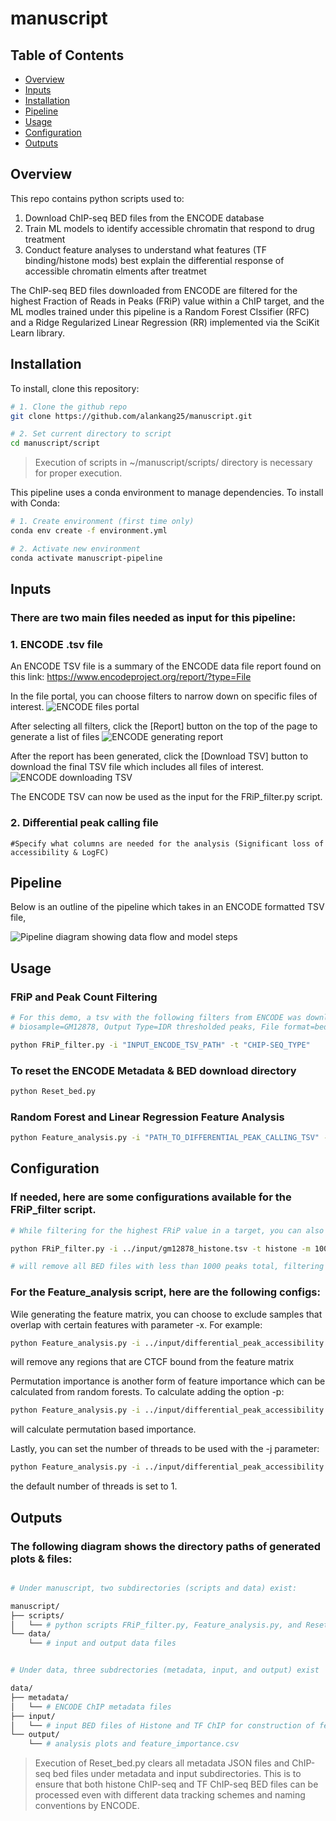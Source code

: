 # manuscript

## Table of Contents
- [Overview](#Overview)
- [Inputs](#Inputs)
- [Installation](#installation)
- [Pipeline](#pipeline)
- [Usage](#usage)
- [Configuration](#configuration)
- [Outputs](#outputs)

## Overview
This repo contains python scripts used to:
1. Download ChIP-seq BED files from the ENCODE database
2. Train ML models to identify accessible chromatin that respond to drug treatment
3. Conduct feature analyses to understand what features (TF binding/histone mods) best explain the differential response of accessible chromatin elments after treatmet

The ChIP-seq BED files downloaded from ENCODE are filtered for the highest Fraction of Reads in Peaks (FRiP) value within a ChIP target, and the ML modles trained under this pipeline is a Random Forest Clssifier (RFC) and a Ridge Regularized Linear Regression (RR) implemented via the SciKit Learn library.

## Installation
To install, clone this repository:
```bash
# 1. Clone the github repo
git clone https://github.com/alankang25/manuscript.git

# 2. Set current directory to script
cd manuscript/script
```
> Execution of scripts in ~/manuscript/scripts/ directory is necessary for proper execution.

This pipeline uses a conda environment to manage dependencies. To install with Conda:
```bash
# 1. Create environment (first time only)
conda env create -f environment.yml

# 2. Activate new environment
conda activate manuscript-pipeline
```

## Inputs
### There are two main files needed as input for this pipeline:
### 1. ENCODE .tsv file
An ENCODE TSV file is a summary of the ENCODE data file report found on this link: https://www.encodeproject.org/report/?type=File

In the file portal, you can choose filters to narrow down on specific files of interest.
![ENCODE files portal](docs/ENCODE_1.png)

After selecting all filters, click the [Report] button on the top of the page to generate a list of files
![ENCODE generating report](docs/ENCODE_2.png)

After the report has been generated, click the [Download TSV] button to download the final TSV file which includes all files of interest.
![ENCODE downloading TSV](docs/ENCODE_3.png)

The ENCODE TSV can now be used as the input for the FRiP_filter.py script.

### 2. Differential peak calling file

    #Specify what columns are needed for the analysis (Significant loss of accessibility & LogFC)


## Pipeline
Below is an outline of the pipeline which takes in an ENCODE formatted TSV file,

![Pipeline diagram showing data flow and model steps](docs/pipeline_diagram.svg)

## Usage
### FRiP and Peak Count Filtering
```bash
# For this demo, a tsv with the following filters from ENCODE was downloaded:
# biosample=GM12878, Output Type=IDR thresholded peaks, File format=bed, Assay Title=TF ChIP-seq, Status=Released, Genome Assembly=GRCh38

python FRiP_filter.py -i "INPUT_ENCODE_TSV_PATH" -t "CHIP-SEQ_TYPE"
```

### To reset the ENCODE Metadata & BED download directory
```bash
python Reset_bed.py 
```

### Random Forest and Linear Regression Feature Analysis
```bash
python Feature_analysis.py -i "PATH_TO_DIFFERENTIAL_PEAK_CALLING_TSV" -fc "FOLD_CHANGE_COLUMN" -d "DIFFERENTIAL_ACCESSIBILITY_COLUMN"
```

## Configuration
### If needed, here are some configurations available for the FRiP_filter script.
```bash
# While filtering for the highest FRiP value in a target, you can also set a minimum peak number cutoff. For example: 

python FRiP_filter.py -i ../input/gm12878_histone.tsv -t histone -m 1000 

# will remove all BED files with less than 1000 peaks total, filtering out files with low signal.

```

### For the Feature_analysis script, here are the following configs:
Wile generating the feature matrix, you can choose to exclude samples that overlap with certain features with parameter -x. For example: 
```bash
python Feature_analysis.py -i ../input/differential_peak_accessibility.tsv -fc logfc -d BAFdep -x CTCF
```
will remove any regions that are CTCF bound from the feature matrix

Permutation importance is another form of feature importance which can be calculated from random forests. To calculate adding the option -p:
```bash
python Feature_analysis.py -i ../input/differential_peak_accessibility.tsv -fc logfc -d BAFdep -p
```
will calculate permutation based importance.

Lastly, you can set the number of threads to be used with the -j parameter:
```bash
python Feature_analysis.py -i ../input/differential_peak_accessibility.tsv -fc logfc -d BAFdep -j 4
```
the default number of threads is set to 1. 

## Outputs 
### The following diagram shows the directory paths of generated plots & files: 
```bash

# Under manuscript, two subdirectories (scripts and data) exist:

manuscript/
├── scripts/
│   └── # python scripts FRiP_filter.py, Feature_analysis.py, and Reset_bed.py. These files should not be altered.
└── data/
    └── # input and output data files


# Under data, three subdrectories (metadata, input, and output) exist

data/
├── metadata/
│   └── # ENCODE ChIP metadata files
├── input/
│   └── # input BED files of Histone and TF ChIP for construction of feature matrix
└── output/
    └── # analysis plots and feature_importance.csv

```
> Execution of Reset_bed.py clears all metadata JSON files and ChIP-seq bed files under metadata and input subdirectories. This is to ensure that both histone ChIP-seq and TF ChIP-seq BED files can be processed even with different data tracking schemes and naming conventions by ENCODE.
